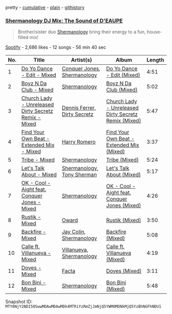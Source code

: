pretty - [cumulative](/playlists/cumulative/37i9dQZF1DX50psLleaFxR.md) - [plain](/playlists/plain/37i9dQZF1DX50psLleaFxR) - [githistory](https://github.githistory.xyz/mackorone/spotify-playlist-archive/blob/main/playlists/plain/37i9dQZF1DX50psLleaFxR)

### [Shermanology DJ Mix: The Sound of D'EAUPE ](https://open.spotify.com/playlist/37i9dQZF1DX50psLleaFxR)

> Brother/sister duo <a href="spotify:artist:4Siyzg8kWayQfPQsPSl6JI">Shermanology</a> bring their energy to a fun, house\-filled mix!

[Spotify](https://open.spotify.com/user/spotify) - 2,686 likes - 12 songs - 56 min 40 sec

| No. | Title | Artist(s) | Album | Length |
|---|---|---|---|---|
| 1 | [Do Yo Dance \- Edit \- Mixed](https://open.spotify.com/track/28eqBqnFLEquFwObtiGraw) | [Conquer Jones](https://open.spotify.com/artist/07QL1ZOB6Uq7ucRf6poEiW), [Shermanology](https://open.spotify.com/artist/4Siyzg8kWayQfPQsPSl6JI) | [Do Yo Dance \- Edit \(Mixed\)](https://open.spotify.com/album/0LEVQHm3gnD7HZJyhZUFsB) | 4:51 |
| 2 | [Boyz N Da Club \- Mixed](https://open.spotify.com/track/1z8FMOM5pC1Xm6dLRlZ8jh) | [Shermanology](https://open.spotify.com/artist/4Siyzg8kWayQfPQsPSl6JI) | [Boyz N Da Club \(Mixed\)](https://open.spotify.com/album/4i2aN4cWsiaKUlL7Zf6JEe) | 5:02 |
| 3 | [Church Lady \- Unreleased Dirty Secretz Remix \- Mixed](https://open.spotify.com/track/0VTxXXtKbRX86lTWmbYIyJ) | [Dennis Ferrer](https://open.spotify.com/artist/0MGTHZpAGf7isSfw8yMIoi), [Dirty Secretz](https://open.spotify.com/artist/69SjawsNb0whZbmKJFI5OE) | [Church Lady \- Unreleased Dirty Secretz Remix \(Mixed\)](https://open.spotify.com/album/0k8dl4jXWxGAYLNg4MMjDb) | 5:47 |
| 4 | [Find Your Own Beat \- Extended Mix \- Mixed](https://open.spotify.com/track/5vYgR69FfgAaKvDCm8BHUn) | [Harry Romero](https://open.spotify.com/artist/36AJmodiIrwV9U3QOiLMYM) | [Find Your Own Beat \- Extended Mix \(Mixed\)](https://open.spotify.com/album/4B79xy5KTwmagVWrj6k9DY) | 3:37 |
| 5 | [Tribe \- Mixed](https://open.spotify.com/track/7i8a5f3gTOndWVHGZgKrNb) | [Shermanology](https://open.spotify.com/artist/4Siyzg8kWayQfPQsPSl6JI) | [Tribe \(Mixed\)](https://open.spotify.com/album/06zbGb8Fx2jvIeNAwiVN8G) | 5:24 |
| 6 | [Let's Talk About \- Mixed](https://open.spotify.com/track/2CNcsogeRRDKWtiQyXTNbD) | [Shermanology](https://open.spotify.com/artist/4Siyzg8kWayQfPQsPSl6JI), [Tony Sherman](https://open.spotify.com/artist/5PGrx2urmHR1xmOvSMAK3l) | [Let's Talk About \(Mixed\)](https://open.spotify.com/album/6QQDOtUVD2Iq6Aj54vFovn) | 5:17 |
| 7 | [OK \- Cool \- Aight feat\. Conquer Jones \- Mixed](https://open.spotify.com/track/6OWGP91Yj8n5F8aAkU4DE8) | [Shermanology](https://open.spotify.com/artist/4Siyzg8kWayQfPQsPSl6JI) | [OK \- Cool \- Aight feat\. Conquer Jones \(Mixed\)](https://open.spotify.com/album/14krt5zA4n4RP2NBzsRABO) | 4:26 |
| 8 | [Rustik \- Mixed](https://open.spotify.com/track/7fRbwe8annKbgg4cNvifvS) | [Oward](https://open.spotify.com/artist/18WnmoOX2csmpkvd5bgbtZ) | [Rustik \(Mixed\)](https://open.spotify.com/album/4Zdp5jCMB2zcmxXqBU1SOG) | 3:50 |
| 9 | [Backfire \- Mixed](https://open.spotify.com/track/5kgtP1tPQrempRbrLDALyk) | [Jay Colin](https://open.spotify.com/artist/3hLsFuuBcVto50AoXympLx), [Shermanology](https://open.spotify.com/artist/4Siyzg8kWayQfPQsPSl6JI) | [Backfire \(Mixed\)](https://open.spotify.com/album/0EH0kx33Kpt7NPGZvHMF0g) | 5:08 |
| 10 | [Calle ft\. Villanueva \- Mixed](https://open.spotify.com/track/0Q6ZQ8ZV3PQnhEpO12c6KK) | [Villanueva](https://open.spotify.com/artist/2FOAXoBtjc7RYFwNy1cZ2j), [Shermanology](https://open.spotify.com/artist/4Siyzg8kWayQfPQsPSl6JI) | [Calle ft\. Villanueva \(Mixed\)](https://open.spotify.com/album/4EpHwAH5S1Y7SP9d0sb5l2) | 4:19 |
| 11 | [Doves \- Mixed](https://open.spotify.com/track/7AjoSuU4sCy49DDjpYWCtV) | [Facta](https://open.spotify.com/artist/5qdAJ2QyXRasXUmyesONEn) | [Doves \(Mixed\)](https://open.spotify.com/album/1HVgMyvsZGINdeV579Bwsw) | 3:11 |
| 12 | [Bon Bini \- Mixed](https://open.spotify.com/track/3Ivgdxzu9kXpL1c6wqDVBt) | [Shermanology](https://open.spotify.com/artist/4Siyzg8kWayQfPQsPSl6JI) | [Bon Bini \(Mixed\)](https://open.spotify.com/album/21fTf9gR1glYqzscLuT1mQ) | 5:48 |

Snapshot ID: `MTY0NjY2NDI5OSwwMDAwMDAwMDk4MTRiYzRmZjJmNjQ5YWM0MDNkMjQ5YzBhNGFhNDU1`
